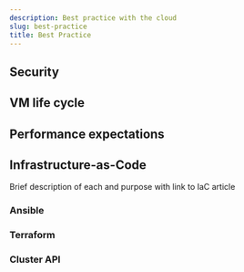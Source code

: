 ```yaml
---
description: Best practice with the cloud
slug: best-practice
title: Best Practice
---
```


## Security

## VM life cycle

## Performance expectations

## Infrastructure-as-Code

Brief description of each and purpose with link to IaC article

### Ansible

### Terraform

### Cluster API

